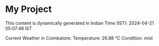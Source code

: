 # My Project

This content is dynamically generated in Indian Time (IST): 2024-04-21 05:07:48 IST


Current Weather in Coimbatore:
Temperature: 26.88 °C
Condition: mist
